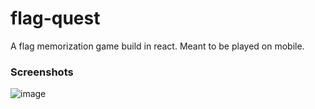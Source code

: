 # flag-quest
A flag memorization game build in react. Meant to be played on mobile.

### Screenshots
![image](https://user-images.githubusercontent.com/49824803/130341421-e6adaec6-1e95-4c8e-8928-cf498fa72079.png)
